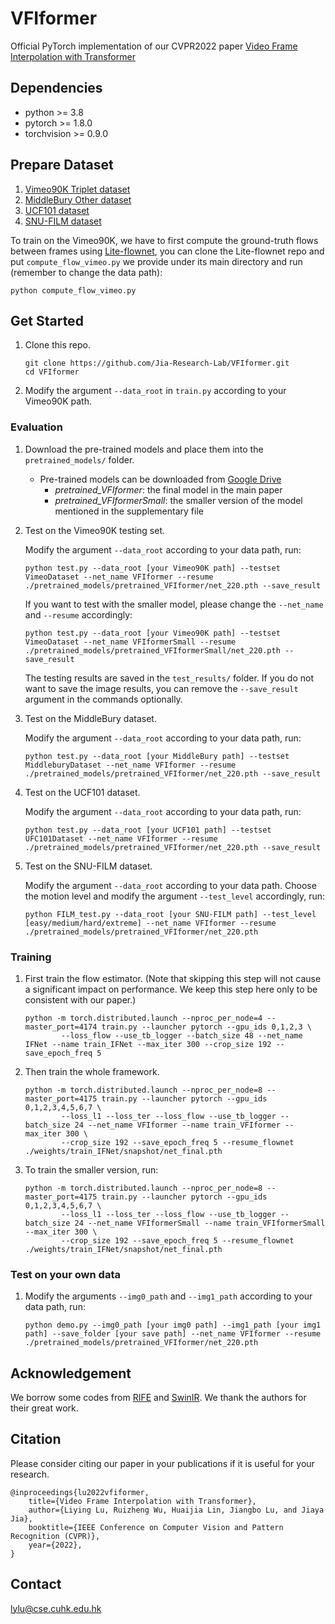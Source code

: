 # VFIformer
Official PyTorch implementation of our CVPR2022 paper [Video Frame Interpolation with Transformer](https://arxiv.org/abs/2205.07230)



## Dependencies
* python >= 3.8
* pytorch >= 1.8.0
* torchvision >= 0.9.0

## Prepare Dataset 
1. [Vimeo90K Triplet dataset](http://toflow.csail.mit.edu/)
1. [MiddleBury Other dataset](https://vision.middlebury.edu/flow/data/)
1. [UCF101 dataset](https://drive.google.com/file/d/0B7EVK8r0v71pdHBNdXB6TE1wSTQ/view?resourcekey=0-r6ihCy20h3kbgZ3ZdimPiA)
1. [SNU-FILM dataset](https://myungsub.github.io/CAIN/)

To train on the Vimeo90K, we have to first compute the ground-truth flows between frames using [Lite-flownet](https://github.com/sniklaus/pytorch-liteflownet), you can clone the Lite-flownet repo and put `compute_flow_vimeo.py` we provide under its main directory and run (remember to change the data path):
```
python compute_flow_vimeo.py
```


## Get Started
1. Clone this repo.
    ```
    git clone https://github.com/Jia-Research-Lab/VFIformer.git
    cd VFIformer
    ```
1. Modify the argument `--data_root` in `train.py` according to your Vimeo90K path.

### Evaluation
1. Download the pre-trained models and place them into the `pretrained_models/` folder.

    * Pre-trained models can be downloaded from [Google Drive](https://drive.google.com/drive/folders/1Se1gIEtezTNdafeniHCSfXXwS0i4r5aA?usp=sharing)
        * *pretrained_VFIformer*: the final model in the main paper
        * *pretrained_VFIformerSmall*: the smaller version of the model mentioned in the supplementary file
1. Test on the Vimeo90K testing set.

    Modify the argument `--data_root` according to your data path, run:
    ```
    python test.py --data_root [your Vimeo90K path] --testset VimeoDataset --net_name VFIformer --resume ./pretrained_models/pretrained_VFIformer/net_220.pth --save_result
    ```
    
    If you want to test with the smaller model, please change the `--net_name` and `--resume` accordingly:
    ```
    python test.py --data_root [your Vimeo90K path] --testset VimeoDataset --net_name VFIformerSmall --resume ./pretrained_models/pretrained_VFIformerSmall/net_220.pth --save_result
    ```
    
    The testing results are saved in the `test_results/` folder. If you do not want to save the image results, you can remove the `--save_result` argument in the commands optionally.

1. Test on the MiddleBury dataset.
    
    Modify the argument `--data_root` according to your data path, run:
    ```
    python test.py --data_root [your MiddleBury path] --testset MiddleburyDataset --net_name VFIformer --resume ./pretrained_models/pretrained_VFIformer/net_220.pth --save_result
    ```
    
1. Test on the UCF101 dataset.

    Modify the argument `--data_root` according to your data path, run:
    ```
    python test.py --data_root [your UCF101 path] --testset UFC101Dataset --net_name VFIformer --resume ./pretrained_models/pretrained_VFIformer/net_220.pth --save_result
    ```
   
1. Test on the SNU-FILM dataset.

    Modify the argument `--data_root` according to your data path. Choose the motion level and modify the argument `--test_level` accordingly, run:
    ```
    python FILM_test.py --data_root [your SNU-FILM path] --test_level [easy/medium/hard/extreme] --net_name VFIformer --resume ./pretrained_models/pretrained_VFIformer/net_220.pth
    ```




### Training
1. First train the flow estimator. (Note that skipping this step will not cause a significant impact on performance. We keep this step here only to be consistent with our paper.)
    ```
    python -m torch.distributed.launch --nproc_per_node=4 --master_port=4174 train.py --launcher pytorch --gpu_ids 0,1,2,3 \
            --loss_flow --use_tb_logger --batch_size 48 --net_name IFNet --name train_IFNet --max_iter 300 --crop_size 192 --save_epoch_freq 5
    ```
1. Then train the whole framework.
    ```
    python -m torch.distributed.launch --nproc_per_node=8 --master_port=4175 train.py --launcher pytorch --gpu_ids 0,1,2,3,4,5,6,7 \
            --loss_l1 --loss_ter --loss_flow --use_tb_logger --batch_size 24 --net_name VFIformer --name train_VFIformer --max_iter 300 \
            --crop_size 192 --save_epoch_freq 5 --resume_flownet ./weights/train_IFNet/snapshot/net_final.pth
    ```
1. To train the smaller version, run:
    ```
    python -m torch.distributed.launch --nproc_per_node=8 --master_port=4175 train.py --launcher pytorch --gpu_ids 0,1,2,3,4,5,6,7 \
            --loss_l1 --loss_ter --loss_flow --use_tb_logger --batch_size 24 --net_name VFIformerSmall --name train_VFIformerSmall --max_iter 300 \
            --crop_size 192 --save_epoch_freq 5 --resume_flownet ./weights/train_IFNet/snapshot/net_final.pth
    ```

### Test on your own data
1. Modify the arguments `--img0_path` and `--img1_path` according to your data path, run:
    ```
    python demo.py --img0_path [your img0 path] --img1_path [your img1 path] --save_folder [your save path] --net_name VFIformer --resume ./pretrained_models/pretrained_VFIformer/net_220.pth
    ```

## Acknowledgement
We borrow some codes from [RIFE](https://github.com/hzwer/arXiv2021-RIFE) and [SwinIR](https://github.com/JingyunLiang/SwinIR). We thank the authors for their great work.

## Citation

Please consider citing our paper in your publications if it is useful for your research.
```
@inproceedings{lu2022vfiformer,
    title={Video Frame Interpolation with Transformer},
    author={Liying Lu, Ruizheng Wu, Huaijia Lin, Jiangbo Lu, and Jiaya Jia},
    booktitle={IEEE Conference on Computer Vision and Pattern Recognition (CVPR)},
    year={2022},
}
```

## Contact

lylu@cse.cuhk.edu.hk
